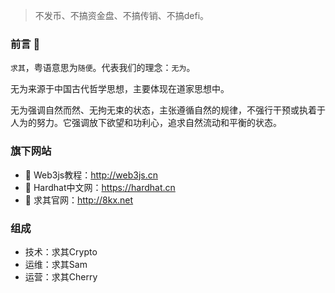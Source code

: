 > 不发币、不搞资金盘、不搞传销、不搞defi。

### 前言 👋

`求其`，粤语意思为`随便`。代表我们的理念：`无为`。

无为来源于中国古代哲学思想，主要体现在道家思想中。

无为强调自然而然、无拘无束的状态，主张遵循自然的规律，不强行干预或执着于人为的努力。它强调放下欲望和功利心，追求自然流动和平衡的状态。

### 旗下网站
- 🔭 Web3js教程：http://web3js.cn
- 🌱 Hardhat中文网：https://hardhat.cn
- 👯 求其官网：http://8kx.net

### 组成
- 技术：求其Crypto
- 运维：求其Sam
- 运营：求其Cherry
